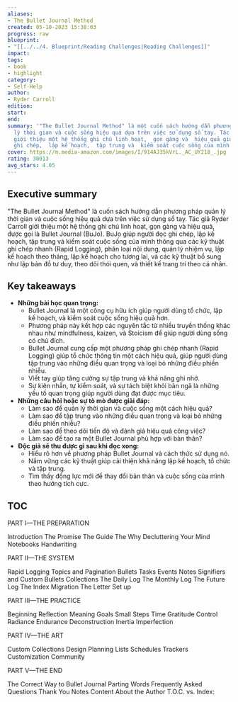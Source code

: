 ```yaml
---
aliases:
- The Bullet Journal Method
created: 05-10-2023 15:38:03
progress: raw
blueprint:
- "[[../../4. Blueprint/Reading Challenges|Reading Challenges]]"
impact:
tags:
- book
- highlight
category:
- Self-Help
author:
- Ryder Carroll
edition:
start:
end:
summary: '"The Bullet Journal Method" là một cuốn sách hướng dẫn phương pháp quản
  lý thời gian và cuộc sống hiệu quả dựa trên việc sử dụng sổ tay. Tác giả Ryder Carroll
  giới thiệu một hệ thống ghi chú linh hoạt,  gọn gàng và  hiệu quả giúp người đọc
  ghi chép,  lập kế hoạch,  tập trung và  kiểm soát cuộc sống của mình.'
cover: https://m.media-amazon.com/images/I/914AJ35kVrL._AC_UY218_.jpg
rating: 30013
avg_stars: 4.05
---
```



## Executive summary

"The Bullet Journal Method" là cuốn sách hướng dẫn phương pháp quản lý thời gian và cuộc sống hiệu quả dựa trên việc sử dụng sổ tay. Tác giả Ryder Carroll giới thiệu một hệ thống ghi chú linh hoạt,  gọn gàng và  hiệu quả,  được gọi là Bullet Journal (BuJo). BuJo giúp người đọc ghi chép,  lập kế hoạch,  tập trung và  kiểm soát cuộc sống của mình thông qua các kỹ thuật ghi chép nhanh (Rapid Logging),  phân loại nội dung,  quản lý nhiệm vụ,  lập kế hoạch theo tháng,  lập kế hoạch cho tương lai,  và  các kỹ thuật bổ sung như lập bản đồ tư duy,  theo dõi thói quen,  và  thiết kế trang trí theo cá nhân.

## Key takeaways

* **Những bài học quan trọng:**
    * Bullet Journal là một công cụ hữu ích giúp người dùng  tổ chức,  lập kế hoạch,  và  kiểm soát cuộc sống hiệu quả hơn.
    *  Phương pháp này kết hợp các nguyên tắc từ nhiều truyền thống khác nhau như mindfulness,  kaizen,  và  Stoicism để giúp người dùng sống có chủ đích.
    *  Bullet Journal cung cấp một phương pháp ghi chép nhanh (Rapid Logging) giúp tổ chức thông tin một cách hiệu quả,  giúp người dùng tập trung vào những điều quan trọng và loại bỏ những điều phiền nhiễu.
    * Viết tay giúp tăng cường sự tập trung và khả năng ghi nhớ.
    *  Sự kiên nhẫn,  tự kiểm soát,  và  sự tách biệt khỏi bản ngã là những yếu tố quan trọng giúp người dùng đạt được mục tiêu.
* **Những câu hỏi hoặc sự tò mò được giải đáp:**
    *  Làm sao để quản lý thời gian và  cuộc sống một cách hiệu quả?
    *  Làm sao để tập trung vào những điều quan trọng và  loại bỏ những điều phiền nhiễu?
    *  Làm sao để theo dõi tiến độ và  đánh giá hiệu quả công việc?
    *  Làm sao để tạo ra một Bullet Journal phù hợp với bản thân?
* **Độc giả sẽ thu được gì sau khi đọc xong:**
    *  Hiểu rõ hơn về phương pháp Bullet Journal và  cách thức sử dụng nó.
    * Nắm vững các kỹ thuật  giúp cải thiện khả năng lập kế hoạch,  tổ chức và  tập trung.
    *  Tìm thấy động lực mới để  thay đổi bản thân và  cuộc sống của mình theo hướng tích cực.


## TOC

PART I—THE PREPARATION

Introduction
The Promise
The Guide
The Why
Decluttering Your Mind
Notebooks
Handwriting

PART II—THE SYSTEM

Rapid Logging
Topics and Pagination
Bullets
Tasks
Events
Notes
Signifiers and Custom Bullets
Collections
The Daily Log
The Monthly Log
The Future Log
The Index
Migration
The Letter
Set up

PART III—THE PRACTICE

Beginning
Reflection
Meaning
Goals
Small Steps
Time
Gratitude
Control
Radiance
Endurance
Deconstruction
Inertia
Imperfection

PART IV—THE ART

Custom Collections
Design
Planning
Lists
Schedules
Trackers
Customization
Community

PART V—THE END

The Correct Way to Bullet Journal
Parting Words
Frequently Asked Questions
Thank You
Notes
Content
About the Author
T.O.C. vs. Index:




